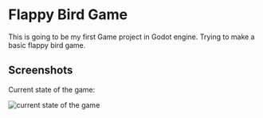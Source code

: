 
# Flappy Bird Game
This is going to be my first Game project in Godot engine. Trying to make a basic flappy bird game.



## Screenshots
Current state of the game:

![current state of the game](https://i.ibb.co/VCz76PK/image.png)
